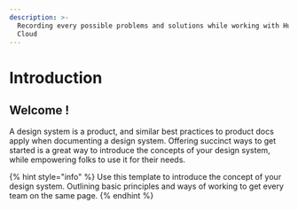 ```yaml
---
description: >-
  Recording every possible problems and solutions while working with Huawei
  Cloud
---
```


# Introduction

## Welcome !

A design system is a product, and similar best practices to product docs apply when documenting a design system. Offering succinct ways to get started is a great way to introduce the concepts of your design system, while empowering folks to use it for their needs.

{% hint style="info" %}
Use this template to introduce the concept of your design system. Outlining basic principles and ways of working to get every team on the same page.
{% endhint %}
